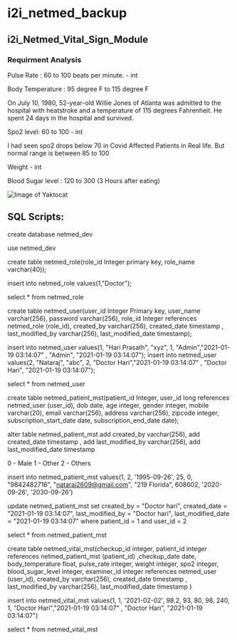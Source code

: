 # i2i_netmed_backup


## i2i_Netmed_Vital_Sign_Module

### Requirment Analysis

Pulse Rate : 60 to 100 beats per minute. - int

Body Temperature : 95 degree F to 115 degree F

On July 10, 1980, 52-year-old Willie Jones of Atlanta was admitted to the hospital with heatstroke and a temperature of 115 degrees Fahrenheit. He spent 24 days in the hospital and survived.

Spo2 level: 60 to 100 - int

I had seen spo2 drops below 70 in Covid Affected Patients in Real life. But normal range is between 85 to 100

Weight - int

Blood Sugar level : 120 to 300 (3 Hours after eating)






![Image of Yaktocat](https://octodex.github.com/images/yaktocat.png)








## SQL Scripts:


create database netmed_dev

use netmed_dev

create table netmed_role(role_id Integer primary key, role_name varchar(40));

insert into netmed_role values(1,"Doctor");

select * from netmed_role





create table netmed_user(user_id Integer Primary key, user_name varchar(256), password varchar(256), role_id Integer references netmed_role (role_id), created_by varchar(256), created_date timestamp , last_modified_by varchar(256), last_modified_date timestamp);

insert into netmed_user values(1, "Hari Prasath", "xyz", 1, "Admin","2021-01-19 03:14:07" , "Admin", "2021-01-19 03:14:07");
insert into netmed_user values(2, "Nataraj", "abc", 2, "Doctor Hari","2021-01-19 03:14:07" , "Doctor Hari", "2021-01-19 03:14:07");

select * from netmed_user






create table netmed_patient_mst(patient_id Integer, user_id long references netmed_user (user_id), dob date, age integer, gender integer, mobile varchar(20), email varchar(256), address varchar(256), zipcode integer, subscription_start_date date, subscription_end_date date);

alter table netmed_patient_mst add created_by varchar(256), add created_date timestamp , add last_modified_by varchar(256), add last_modified_date timestamp 

0 - Male
1 - Other
2 - Others

insert into netmed_patient_mst values(1, 2, '1995-09-26', 25, 0, "9842482716", "nataraj2609@gmail.com", "219 Florida", 608602, '2020-09-26', '2030-09-26')

update netmed_patient_mst set created_by = "Doctor hari",  created_date = "2021-01-19 03:14:07",
last_modified_by = "Doctor hari",  last_modified_date = "2021-01-19 03:14:07"
where patient_id = 1 and user_id = 2

select * from netmed_patient_mst






create table netmed_vital_mst(checkup_id integer, patient_id integer references netmed_patient_mst (patient_id) ,checkup_date date, body_temperature float, pulse_rate integer, weight integer, spo2 integer, blood_sugar_level integer, examiner_id integer references netmed_user (user_id), created_by varchar(256), created_date timestamp , last_modified_by varchar(256), last_modified_date timestamp )

insert into netmed_vital_mst values(1, 1, '2021-02-02', 98.2, 93, 80, 98, 240, 1, "Doctor Hari","2021-01-19 03:14:07" , "Doctor Hari", "2021-01-19 03:14:07")

select * from netmed_vital_mst
